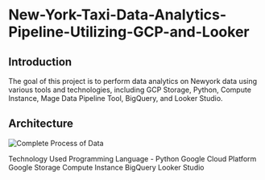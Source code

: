 # New-York-Taxi-Data-Analytics-Pipeline-Utilizing-GCP-and-Looker

## Introduction

The goal of this project is to perform data analytics on Newyork data using various tools and technologies, including GCP Storage, Python, Compute Instance, Mage Data Pipeline Tool, BigQuery, and Looker Studio.

## Architecture

![Complete  Process of Data](https://github.com/kavyadarsi1/New-York-Taxi-Data-Analytics-Pipeline-Utilizing-GCP-and-Looker/assets/112968627/4890d07a-1f9e-4391-84fa-9417b0da2e8b)

Technology Used
Programming Language - Python
Google Cloud Platform
Google Storage
Compute Instance
BigQuery
Looker Studio


